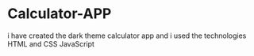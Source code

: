 # Calculator-APP
 i have created the dark theme calculator app and i used the technologies HTML and CSS JavaScript
